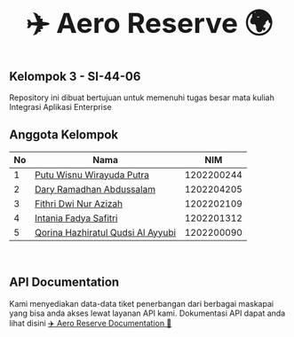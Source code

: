 <h1 align="center" style="font-weight: bold; font-size: 50px">✈️ Aero Reserve 🌍</h1>

## Kelompok 3 - SI-44-06

Repository ini dibuat bertujuan untuk memenuhi tugas besar mata kuliah Integrasi Aplikasi Enterprise

## Anggota Kelompok

| No  | Nama                                                                     | NIM        |
| --- | ------------------------------------------------------------------------ | ---------- |
| 1   | [Putu Wisnu Wirayuda Putra](https://www.instagram.com/puutuuu_)          | 1202200244 |
| 2   | [Dary Ramadhan Abdussalam](https://www.instagram.com/daryraa)            | 1202204205 |
| 3   | [Fithri Dwi Nur Azizah](https://www.instagram.com/fthrraz)               | 1202202109 |
| 4   | [Intania Fadya Safitri](https://www.instagram.com/intaniafdya_)          | 1202201312 |
| 5   | [Qorina Hazhiratul Qudsi Al Ayyubi](https://www.instagram.com/qorinaa.a) | 1202200090 |

<br>

## API Documentation

Kami menyediakan data-data tiket penerbangan dari berbagai maskapai yang bisa anda akses lewat layanan API kami. Dokumentasi API dapat anda lihat disini [✈️ Aero Reserve Documentation 📄](https://github.com/wisnuwirayuda15/flight-restful-api/blob/main/api_documentation.md)

